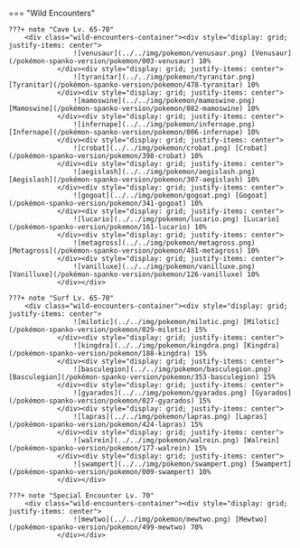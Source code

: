 

=== "Wild Encounters"


	???+ note "Cave Lv. 65-70"
		<div class="wild-encounters-container"><div style="display: grid; justify-items: center">
                    ![venusaur](../../img/pokemon/venusaur.png) [Venusaur](/pokémon-spanko-version/pokemon/003-venusaur) 10%
                </div><div style="display: grid; justify-items: center">
                    ![tyranitar](../../img/pokemon/tyranitar.png) [Tyranitar](/pokémon-spanko-version/pokemon/478-tyranitar) 10%
                </div><div style="display: grid; justify-items: center">
                    ![mamoswine](../../img/pokemon/mamoswine.png) [Mamoswine](/pokémon-spanko-version/pokemon/082-mamoswine) 10%
                </div><div style="display: grid; justify-items: center">
                    ![infernape](../../img/pokemon/infernape.png) [Infernape](/pokémon-spanko-version/pokemon/006-infernape) 10%
                </div><div style="display: grid; justify-items: center">
                    ![crobat](../../img/pokemon/crobat.png) [Crobat](/pokémon-spanko-version/pokemon/398-crobat) 10%
                </div><div style="display: grid; justify-items: center">
                    ![aegislash](../../img/pokemon/aegislash.png) [Aegislash](/pokémon-spanko-version/pokemon/307-aegislash) 10%
                </div><div style="display: grid; justify-items: center">
                    ![gogoat](../../img/pokemon/gogoat.png) [Gogoat](/pokémon-spanko-version/pokemon/341-gogoat) 10%
                </div><div style="display: grid; justify-items: center">
                    ![lucario](../../img/pokemon/lucario.png) [Lucario](/pokémon-spanko-version/pokemon/161-lucario) 10%
                </div><div style="display: grid; justify-items: center">
                    ![metagross](../../img/pokemon/metagross.png) [Metagross](/pokémon-spanko-version/pokemon/481-metagross) 10%
                </div><div style="display: grid; justify-items: center">
                    ![vanilluxe](../../img/pokemon/vanilluxe.png) [Vanilluxe](/pokémon-spanko-version/pokemon/126-vanilluxe) 10%
                </div></div>

	???+ note "Surf Lv. 65-70"
		<div class="wild-encounters-container"><div style="display: grid; justify-items: center">
                    ![milotic](../../img/pokemon/milotic.png) [Milotic](/pokémon-spanko-version/pokemon/029-milotic) 15%
                </div><div style="display: grid; justify-items: center">
                    ![kingdra](../../img/pokemon/kingdra.png) [Kingdra](/pokémon-spanko-version/pokemon/188-kingdra) 15%
                </div><div style="display: grid; justify-items: center">
                    ![basculegion](../../img/pokemon/basculegion.png) [Basculegion](/pokémon-spanko-version/pokemon/353-basculegion) 15%
                </div><div style="display: grid; justify-items: center">
                    ![gyarados](../../img/pokemon/gyarados.png) [Gyarados](/pokémon-spanko-version/pokemon/027-gyarados) 15%
                </div><div style="display: grid; justify-items: center">
                    ![lapras](../../img/pokemon/lapras.png) [Lapras](/pokémon-spanko-version/pokemon/424-lapras) 15%
                </div><div style="display: grid; justify-items: center">
                    ![walrein](../../img/pokemon/walrein.png) [Walrein](/pokémon-spanko-version/pokemon/177-walrein) 15%
                </div><div style="display: grid; justify-items: center">
                    ![swampert](../../img/pokemon/swampert.png) [Swampert](/pokémon-spanko-version/pokemon/009-swampert) 10%
                </div></div>

	???+ note "Special Encounter Lv. 70"
		<div class="wild-encounters-container"><div style="display: grid; justify-items: center">
                    ![mewtwo](../../img/pokemon/mewtwo.png) [Mewtwo](/pokémon-spanko-version/pokemon/499-mewtwo) 70%
                </div></div>



